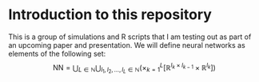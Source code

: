 # Introduction to this repository
This is a group of simulations and R scripts that I am testing out as part of an  upcoming paper and presentation. We will define neural networks as elements of the following set:
$$
\mathsf{NN} = \bigcup_{L \in \mathbb{N}} \bigcup_{l_1,l_2,\dots, l_L \in \mathbb{N}} \left( \times^L_{k=1} \left[ \mathbb{R}^{l_k \times l_{k-1}} \times \mathbb{R}^{l_k} \right]\right)
$$
